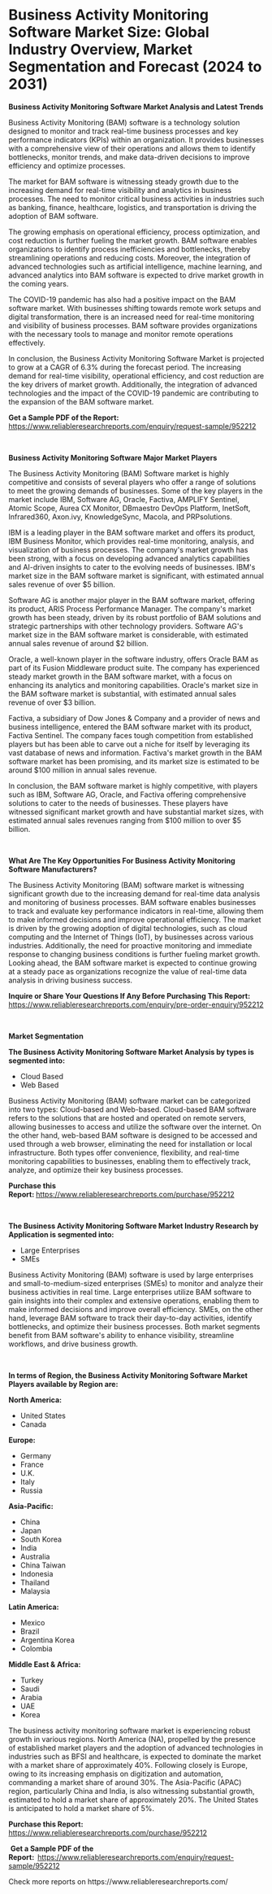 <p><h1>Business Activity Monitoring Software Market Size: Global Industry Overview, Market Segmentation and Forecast (2024 to 2031)</h1></p><p><strong>Business Activity Monitoring Software Market Analysis and Latest Trends</strong></p>
<p><p>Business Activity Monitoring (BAM) software is a technology solution designed to monitor and track real-time business processes and key performance indicators (KPIs) within an organization. It provides businesses with a comprehensive view of their operations and allows them to identify bottlenecks, monitor trends, and make data-driven decisions to improve efficiency and optimize processes.</p><p>The market for BAM software is witnessing steady growth due to the increasing demand for real-time visibility and analytics in business processes. The need to monitor critical business activities in industries such as banking, finance, healthcare, logistics, and transportation is driving the adoption of BAM software.</p><p>The growing emphasis on operational efficiency, process optimization, and cost reduction is further fueling the market growth. BAM software enables organizations to identify process inefficiencies and bottlenecks, thereby streamlining operations and reducing costs. Moreover, the integration of advanced technologies such as artificial intelligence, machine learning, and advanced analytics into BAM software is expected to drive market growth in the coming years.</p><p>The COVID-19 pandemic has also had a positive impact on the BAM software market. With businesses shifting towards remote work setups and digital transformation, there is an increased need for real-time monitoring and visibility of business processes. BAM software provides organizations with the necessary tools to manage and monitor remote operations effectively.</p><p>In conclusion, the Business Activity Monitoring Software Market is projected to grow at a CAGR of 6.3% during the forecast period. The increasing demand for real-time visibility, operational efficiency, and cost reduction are the key drivers of market growth. Additionally, the integration of advanced technologies and the impact of the COVID-19 pandemic are contributing to the expansion of the BAM software market.</p></p>
<p><strong>Get a Sample PDF of the Report:&nbsp;</strong> <a href="https://www.reliableresearchreports.com/enquiry/request-sample/952212">https://www.reliableresearchreports.com/enquiry/request-sample/952212</a></p>
<p>&nbsp;</p>
<p><strong>Business Activity Monitoring Software Major Market Players</strong></p>
<p><p>The Business Activity Monitoring (BAM) Software market is highly competitive and consists of several players who offer a range of solutions to meet the growing demands of businesses. Some of the key players in the market include IBM, Software AG, Oracle, Factiva, AMPLIFY Sentinel, Atomic Scope, Aurea CX Monitor, DBmaestro DevOps Platform, InetSoft, Infrared360, Axon.ivy, KnowledgeSync, Macola, and PRPsolutions.</p><p>IBM is a leading player in the BAM software market and offers its product, IBM Business Monitor, which provides real-time monitoring, analysis, and visualization of business processes. The company's market growth has been strong, with a focus on developing advanced analytics capabilities and AI-driven insights to cater to the evolving needs of businesses. IBM's market size in the BAM software market is significant, with estimated annual sales revenue of over $5 billion.</p><p>Software AG is another major player in the BAM software market, offering its product, ARIS Process Performance Manager. The company's market growth has been steady, driven by its robust portfolio of BAM solutions and strategic partnerships with other technology providers. Software AG's market size in the BAM software market is considerable, with estimated annual sales revenue of around $2 billion.</p><p>Oracle, a well-known player in the software industry, offers Oracle BAM as part of its Fusion Middleware product suite. The company has experienced steady market growth in the BAM software market, with a focus on enhancing its analytics and monitoring capabilities. Oracle's market size in the BAM software market is substantial, with estimated annual sales revenue of over $3 billion.</p><p>Factiva, a subsidiary of Dow Jones & Company and a provider of news and business intelligence, entered the BAM software market with its product, Factiva Sentinel. The company faces tough competition from established players but has been able to carve out a niche for itself by leveraging its vast database of news and information. Factiva's market growth in the BAM software market has been promising, and its market size is estimated to be around $100 million in annual sales revenue.</p><p>In conclusion, the BAM software market is highly competitive, with players such as IBM, Software AG, Oracle, and Factiva offering comprehensive solutions to cater to the needs of businesses. These players have witnessed significant market growth and have substantial market sizes, with estimated annual sales revenues ranging from $100 million to over $5 billion.</p></p>
<p>&nbsp;</p>
<p><strong>What Are The Key Opportunities For Business Activity Monitoring Software Manufacturers?</strong></p>
<p><p>The Business Activity Monitoring (BAM) software market is witnessing significant growth due to the increasing demand for real-time data analysis and monitoring of business processes. BAM software enables businesses to track and evaluate key performance indicators in real-time, allowing them to make informed decisions and improve operational efficiency. The market is driven by the growing adoption of digital technologies, such as cloud computing and the Internet of Things (IoT), by businesses across various industries. Additionally, the need for proactive monitoring and immediate response to changing business conditions is further fueling market growth. Looking ahead, the BAM software market is expected to continue growing at a steady pace as organizations recognize the value of real-time data analysis in driving business success.</p></p>
<p><strong>Inquire or Share Your Questions If Any Before Purchasing This Report:</strong> <a href="https://www.reliableresearchreports.com/enquiry/pre-order-enquiry/952212">https://www.reliableresearchreports.com/enquiry/pre-order-enquiry/952212</a></p>
<p>&nbsp;</p>
<p><strong>Market Segmentation</strong></p>
<p><strong>The Business Activity Monitoring Software Market Analysis by types is segmented into:</strong></p>
<p><ul><li>Cloud Based</li><li>Web Based</li></ul></p>
<p><p>Business Activity Monitoring (BAM) software market can be categorized into two types: Cloud-based and Web-based. Cloud-based BAM software refers to the solutions that are hosted and operated on remote servers, allowing businesses to access and utilize the software over the internet. On the other hand, web-based BAM software is designed to be accessed and used through a web browser, eliminating the need for installation or local infrastructure. Both types offer convenience, flexibility, and real-time monitoring capabilities to businesses, enabling them to effectively track, analyze, and optimize their key business processes.</p></p>
<p><strong>Purchase this Report:&nbsp;</strong><a href="https://www.reliableresearchreports.com/purchase/952212">https://www.reliableresearchreports.com/purchase/952212</a></p>
<p>&nbsp;</p>
<p><strong>The Business Activity Monitoring Software Market Industry Research by Application is segmented into:</strong></p>
<p><ul><li>Large Enterprises</li><li>SMEs</li></ul></p>
<p><p>Business Activity Monitoring (BAM) software is used by large enterprises and small-to-medium-sized enterprises (SMEs) to monitor and analyze their business activities in real time. Large enterprises utilize BAM software to gain insights into their complex and extensive operations, enabling them to make informed decisions and improve overall efficiency. SMEs, on the other hand, leverage BAM software to track their day-to-day activities, identify bottlenecks, and optimize their business processes. Both market segments benefit from BAM software's ability to enhance visibility, streamline workflows, and drive business growth.</p></p>
<p>&nbsp;</p>
<p><strong>In terms of Region, the Business Activity Monitoring Software Market Players available by Region are:</strong></p>
<p>
    <p> <strong> North America: </strong>
        <ul>
            <li>United States</li>
            <li>Canada</li>
        </ul>
        </p> 
    <p> <strong> Europe: </strong>
        <ul>
            <li>Germany</li>
            <li>France</li>
            <li>U.K.</li>
            <li>Italy</li>
            <li>Russia</li>
        </ul>
        </p> 
    <p> <strong> Asia-Pacific: </strong>
        <ul>
            <li>China</li>
            <li>Japan</li>
            <li>South Korea</li>
            <li>India</li>
            <li>Australia</li>
            <li>China Taiwan</li>
            <li>Indonesia</li>
            <li>Thailand</li>
            <li>Malaysia</li>
        </ul>
        </p> 
    <p> <strong> Latin America: </strong>
        <ul>
            <li>Mexico</li>
            <li>Brazil</li>
            <li>Argentina Korea</li>
            <li>Colombia</li>
        </ul>
        </p> 
    <p> <strong> Middle East & Africa: </strong>
        <ul>
            <li>Turkey</li>
            <li>Saudi</li>
            <li>Arabia</li>
            <li>UAE</li>
            <li>Korea</li>
        </ul>
    </p>
    </p>
<p><p>The business activity monitoring software market is experiencing robust growth in various regions. North America (NA), propelled by the presence of established market players and the adoption of advanced technologies in industries such as BFSI and healthcare, is expected to dominate the market with a market share of approximately 40%. Following closely is Europe, owing to its increasing emphasis on digitization and automation, commanding a market share of around 30%. The Asia-Pacific (APAC) region, particularly China and India, is also witnessing substantial growth, estimated to hold a market share of approximately 20%. The United States is anticipated to hold a market share of 5%.</p></p>
<p><strong>Purchase this Report: </strong><a href="https://www.reliableresearchreports.com/purchase/952212">https://www.reliableresearchreports.com/purchase/952212</a></p>
<p>&nbsp;<strong>Get a Sample PDF of the Report:&nbsp;&nbsp;</strong><a href="https://www.reliableresearchreports.com/enquiry/request-sample/952212">https://www.reliableresearchreports.com/enquiry/request-sample/952212</a></p>
<p><strong></strong></p>
<p>Check more reports on https://www.reliableresearchreports.com/</p>